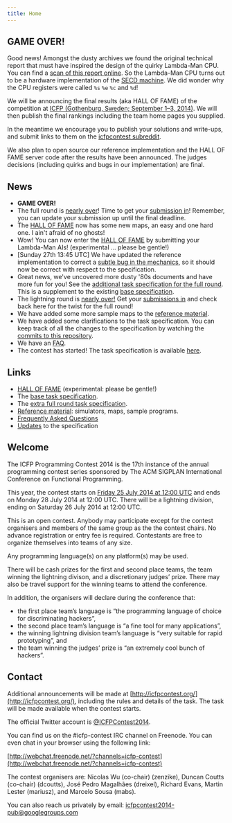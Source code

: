 ```yaml
---
title: Home
---
```


**GAME OVER!**
--------------

Good news! Amongst the dusty archives we found the original technical report
that must have inspired the design of the quirky Lambda-Man CPU. You can find
a [scan of this report online](http://www.cs.ncl.ac.uk/publications/trs/papers/129.pdf).
So the Lambda-Man CPU turns out to be a hardware implementation of the
[SECD machine](https://en.wikipedia.org/wiki/SECD_machine). We did wonder why
the CPU registers were called `%s` `%e` `%c` and `%d`!

We will be announcing the final results (aka HALL OF FAME) of the competition
at [ICFP (Gothenburg, Sweden; September 1–3, 2014)](http://icfpconference.org/icfp2014/index.html). We will then publish the final rankings including the team home
pages you supplied.

In the meantime we encourage you to publish your solutions and write-ups, and
submit links to them on the [icfpcontest subreddit](http://www.reddit.com/r/icfpcontest).

We also plan to open source our reference implementation and the HALL OF FAME
server code after the results have been announced. The judges decisions
(including quirks and bugs in our implementation) are final.

News
----

* **GAME OVER!**
* The full round is [nearly over](http://www.timeanddate.com/countdown/generic?iso=20140728T12&p0=1440&msg=ICFP+Programming+Contest+2014+-+End+of+Full+Round)! Time to get your [submission in](http://icfpcontest.org/spec-extra.html#submission-procedure)! Remember, you can update your submission up until the final deadline.
* The [HALL OF FAME](http://94.173.40.148/) now has some new maps, an easy and one hard one. I ain't afraid of no ghosts!
* Wow! You can now enter the [HALL OF FAME](http://94.173.40.148/) by submitting your Lambda-Man AIs! (experimental ... please be gentle!)
* [Sunday 27th 13:45 UTC] We have updated the reference implementation to correct a [subtle bug in the mechanics](https://github.com/icfpcontest2014/icfpcontest2014.github.io/commit/12fc72d6082820c2035f1da28dd9dd718fb3db77), so it should now be correct with respect to the specification.
* Great news, we've uncovered more dusty '80s documents and have more fun for you! See the [additional task specification for the full round](spec-extra.html). This is a supplement to the existing [base specification](specification.html).
* The lightning round is [nearly over!](http://www.timeanddate.com/countdown/generic?iso=20140726T12&p0=1440&msg=ICFP+Programming+Contest+2014+-+End+of+Lightning+Round) Get your [submissions in](specification.html#submission-procedure) and check back here for the twist for the full round!
* We have added some more sample maps to the [reference material](reference.html).
* We have added some clarifications to the task specification. You can keep
track of all the changes to the specification by watching the
[commits to this repository](https://github.com/icfpcontest2014/icfpcontest2014.github.io/commits/source).
* We have an [FAQ](faq.html).
* The contest has started! The task specification is available [here](specification.html).

Links
-----

 * [HALL OF FAME](http://94.173.40.148/) (experimental: please be gentle!)
 * The [base task specification](specification.html).
 * The [extra full round task specification](spec-extra.html).
 * [Reference material](reference.html): simulators, maps, sample programs.
 * [Frequently Asked Questions](faq.html)
 * [Updates](https://github.com/icfpcontest2014/icfpcontest2014.github.io/commits/source) to the specification

Welcome
-------

The ICFP Programming Contest 2014 is the 17th instance of the annual
programming contest series sponsored by The ACM SIGPLAN International
Conference on Functional Programming.

This year, the contest starts on [Friday 25 July 2014 at 12:00 UTC](http://www.timeanddate.com/countdown/generic?p0=1440&iso=20140725T12&msg=ICFP%20Programming%20Contest%202014) and
ends on Monday 28 July 2014 at 12:00 UTC. There will be a lightning
division, ending on Saturday 26 July 2014 at 12:00 UTC.

This is an open contest. Anybody may participate except for the contest
organisers and members of the same group as the the contest chairs. No advance
registration or entry fee is required. Contestants are free to organize
themselves into teams of any size.

Any programming language(s) on any platform(s) may be used.

There will be cash prizes for the first and second place teams, the team
winning the lightning divison, and a discretionary judges’ prize. There may
also be travel support for the winning teams to attend the conference.

In addition, the organisers will declare during the conference that:

* the first place team’s language is “the programming language of choice for
  discriminating hackers”,
* the second place team’s language is “a fine tool for many applications”,
* the winning lightning division team’s language is “very suitable for rapid
  prototyping”, and
* the team winning the judges’ prize is “an extremely cool bunch of hackers”.


Contact
-------

Additional announcements will be made at [http://icfpcontest.org/](http://icfpcontest.org/), including
the rules and details of the task. The task will be made available
when the contest starts.

The official Twitter account is [\@ICFPContest2014](https://twitter.com/ICFPContest2014).

You can find us on the #icfp-contest IRC channel on Freenode. You can even chat
in your browser using the following link:

[http://webchat.freenode.net/?channels=icfp-contest](http://webchat.freenode.net/?channels=icfp-contest)

The contest organisers are: Nicolas Wu (co-chair) (zenzike), Duncan Coutts
(co-chair) (dcoutts), José Pedro Magalhães (dreixel), Richard Evans,
Martin Lester (mariusz), and Marcelo Sousa (mabs).

You can also reach us privately by email: [icfpcontest2014-pub@googlegroups.com](mailto:icfpcontest2014-pub@googlegroups.com)
